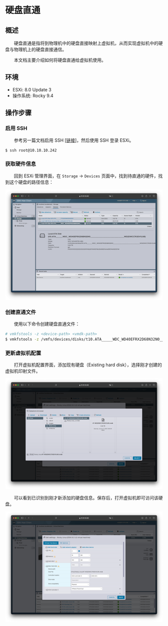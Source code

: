 # 硬盘直通
## 概述
&emsp;&emsp;硬盘直通是指将到物理机中的硬盘直接映射上虚拟机，从而实现虚拟机中的硬盘与物理机上的硬盘直接通信。

&emsp;&emsp;本文档主要介绍如何将硬盘直通给虚拟机使用。

## 环境

- ESXi: 8.0 Update 3
- 操作系统: Rocky 9.4

## 操作步骤
### 启用 SSH
&emsp;&emsp;参考另一篇文档启用 SSH [[链接](/blogs/vmware/esxi/enable-ssh)]，然后使用 SSH 登录 ESXi。

```bash
$ ssh root@10.10.10.242
```

### 获取硬件信息
&emsp;&emsp;回到 ESXi 管理界面，在 `Storage` -> `Devices` 页面中，找到待直通的硬件，找到这个硬盘的路径信息：

![](./assets/disk-pass-through_00.png)

### 创建直通文件
&emsp;&emsp;使用以下命令创建硬盘直通文件：

```bash
# vmkfstools -z <device-path> <vmdk-path>
$ vmkfstools -z /vmfs/devices/disks/t10.ATA_____WDC_WD40EFRX2D68N32N0_________________________WD2DWCC7K3DV1LN9 /vmfs/volumes/62dde262-92cbd89a-26ea-b47af13738aa/Rocky\ Linux/4T-WD2DWCC7K3DV1LN9.vmdk
```

### 更新虚拟机配置
&emsp;&emsp;打开虚拟机配置界面，添加现有硬盘（Existing hard disk），选择刚才创建的虚拟机印射文件。

![](./assets/disk-pass-through_01.png)

&emsp;&emsp;可以看到已识别到刚才新添加的硬盘信息。保存后，打开虚拟机即可访问该硬盘。

![](./assets/disk-pass-through_02.png)
